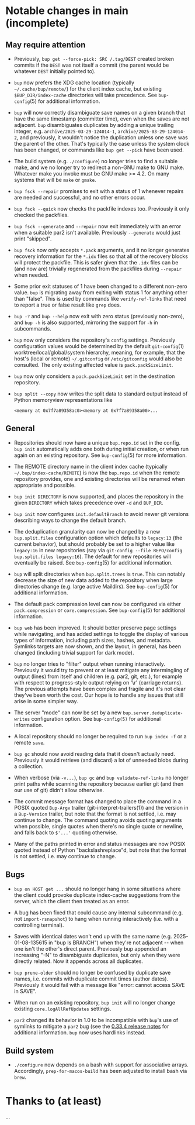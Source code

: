 Notable changes in main (incomplete)
====================================

May require attention
---------------------

* Previously, `bup get --force-pick: SRC /.tag/DEST` created broken
  commits if the `DEST` was not itself a commit (the parent would be
  whatever `DEST` initially pointed to).

* `bup` now prefers the XDG cache location (typically
  `~/.cache/bup/remote/`) for the client index cache, but existing
  `$BUP_DIR/index-cache` directories will take precedence.  See
  `bup-config`(5) for additional information.

* `bup` will now correctly disambiguate save names on a given branch
  that have the same timestamp (committer time), even when the saves
  are not adjacent. `bup` disambiguates duplicates by adding a unique
  trailing integer, e.g. `archive/2025-03-29-124014-1`,
  `archive/2025-03-29-124014-2`, and previously, it wouldn't notice
  the duplication unless one save was the parent of the other. That's
  typically the case unless the system clock has been changed, or
  commands like `bup get --pick` have been used.

* The build system (e.g. `./configure`) no longer tries to find a
  suitable make, and we no longer try to redirect a non-GNU make to
  GNU make.  Whatever make you invoke must be GNU make >= 4.2.  On
  many systems that will be `make` or `gmake`.

* `bup fsck --repair` promises to exit with a status of 1 whenever
  repairs are needed and successful, and no other errors occur.

* `bup fsck --quick` now checks the packfile indexes too.  Previously
  it only checked the packfiles.

* `bup fsck --generate` and `--repair` now exit immediately with an
  error when a suitable par2 isn't available.  Previously `--generate`
  would just print "skipped".

* `bup fsck` now only accepts `*.pack` arguments, and it no longer
  generates recovery information for the `*.idx` files so that all of
  the recovery blocks will protect the packfile.  This is safer given
  that the `.idx` files can be (and now are) trivially regenerated
  from the packfiles during `--repair` when needed.

* Some prior exit statuses of 1 have been changed to a different
  non-zero value.  `bup` is migrating away from exiting with status 1
  for anything other than "false".  This is used by commands like
  `verify-ref-links` that need to report a true or false result like
  `grep` does.

* `bup -?` and `bup --help` now exit with zero status (previously
  non-zero), and `bup -h` is also supported, mirroring the support for
  `-h` in subcommands.

* `bup` now only considers the repository's `config` settings.
  Previously configuration values would be determined by the default
  `git-config`(1) worktree/local/global/system hierarchy, meaning, for
  example, that the host's (local or remote) `~/.gitconfig` or
  `/etc/gitconfig` would also be consulted.  The only existing
  affected value is `pack.packSizeLimit`.

* `bup` now only considers a `pack.packSizeLimit` set in the
  destination repository.

* `bup split --copy` now writes the split data to standard output
  instead of Python memoryview representations like

      <memory at 0x7f7a89358ac0><memory at 0x7f7a89358a00>...

General
-------

* Repositories should now have a unique `bup.repo.id` set in the
  config. `bup init` automatically adds one both during initial
  creation, or when run again on an existing repository. See
  `bup-config`(5) for more information.

* The REMOTE directory name in the client index cache (typically
  `~/.bup/index-cache/REMOTE`) is now the `bup.repo.id` when the
  remote repository provides, one and existing directories will be
  renamed when appropriate and possible.

* `bup init DIRECTORY` is now supported, and places the repository in
  the given `DIRECTORY` which takes precedence over `-d` and
  `BUP_DIR`.

* `bup init` now configures `init.defaultBranch` to avoid newer git
  versions describing ways to change the default branch.

* The deduplication granularity can now be changed by a new
  `bup.split.files` configuration option which defaults to `legacy:13`
  (the current behavior), but should probably be set to a higher value
  like `legacy:16` in new repositories (say via `git-config --file
  REPO/config bup.split.files legacy:16`).
  The default for new repositories will eventually be raised. See
  `bup-config`(5) for additional information.

* `bup` will split directories when `bup.split.trees` is `true`. This
  can notably decrease the size of new data added to the repository
  when large directories change (e.g. large active Maildirs). See
  `bup-config`(5) for additional information.

* The default pack compression level can now be configured via either
  `pack.compression` or `core.compression`.  See `bup-config`(5) for
  additional information.

* `bup web` has been improved.  It should better preserve page
  settings while navigating, and has added settings to toggle the
  display of various types of information, including path sizes,
  hashes, and metadata.  Symlinks targets are now shown, and the
  layout, in general, has been changed (including trivial support for
  dark mode).

* `bup` no longer tries to "filter" output when running
  interactively. Previously it would try to prevent or at least
  mitigate any intermingling of output (lines) from itself and
  children (e.g. par2, git, etc.), for example with respect to
  progress-style output relying on '\r' (carriage returns). The
  previous attempts have been complex and fragile and it's not clear
  they've been worth the cost. Our hope is to handle any issues that
  still arise in some simpler way.

* The server "mode" can now be set by a new
  `bup.server.deduplicate-writes` configuration option. See
  `bup-config(5)` for additional information.

* A local repository should no longer be required to run `bup index
  -f` or a remote `save`.

* `bup gc` should now avoid reading data that it doesn't actually
  need. Previously it would retrieve (and discard) a lot of unneeded
  blobs during a collection.

* When verbose (via `-v...`), `bup gc` and `bup validate-ref-links` no
  longer print paths while scanning the repository because earlier git
  (and then our use of git) didn't allow otherwise.

* The commit message format has changed to place the command in a
  POSIX quoted `Bup-Argv` trailer (git-interpret-trailers(1)) and the
  version in a `Bup-Version` trailer, but note that the format is not
  settled, i.e. may continue to change. The command quoting avoids
  quoting arguments when possible, single quotes when there's no
  single quote or newline, and falls back to `$'...'` quoting
  otherwise.

* Many of the paths printed in error and status messages are now POSIX
  quoted instead of Python "backslashreplace"d, but note that the
  format is not settled, i.e. may continue to change.

Bugs
----

* `bup on HOST get ...` should no longer hang in some situations where
  the client could provoke duplicate index-cache suggestions from the
  server, which the client then treated as an error.

* A bug has been fixed that could cause any internal subcommand
  (e.g. not `import-rsnapshot`) to hang when running interactively
  (i.e. with a controlling terminal).

* Saves with identical dates won't end up with the same name
  (e.g. 2025-01-08-135615 in "bup ls BRANCH") when they're not
  adjacent -- when one isn't the other's direct parent. Previously bup
  appended an increasing "-N" to disambiguate duplicates, but only
  when they were directly related. Now it appends across all
  duplicates.

* `bup prune-older` should no longer be confused by duplicate save
  names, i.e. commits with duplicate commit times (author
  dates). Previously it would fail with a message like "error: cannot
  access SAVE in SAVE".

* When run on an existing repository, `bup init` will no longer change
  existing `core.logAllRefUpdates` settings.

* `par2` changed its behavior in 1.0 to be incompatible with `bup`'s
  use of symlinks to mitigate a `par2` bug (see the [0.33.4 release
  notes](0.33.4-from-0.33.3.md) for additional information. `bup` now
  uses hardlinks instead.

Build system
------------

* `./configure` now depends on a bash with support for associative
  arrays.  Accordingly, `prep-for-macos-build` has been adjusted to
  install bash via `brew`.

Thanks to (at least)
====================

...
